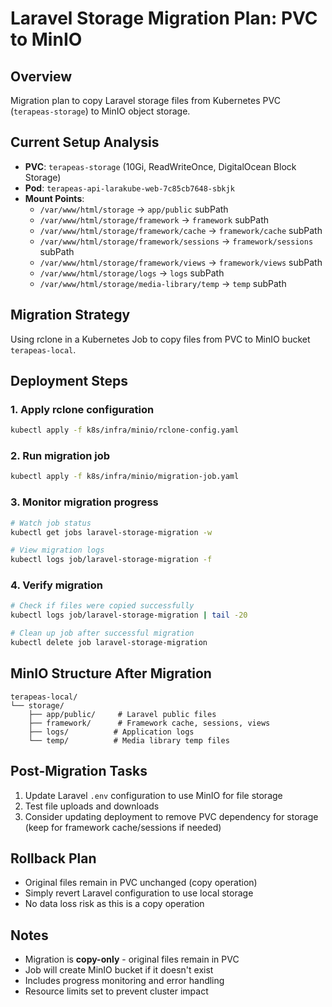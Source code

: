 # Laravel Storage Migration Plan: PVC to MinIO

## Overview
Migration plan to copy Laravel storage files from Kubernetes PVC (`terapeas-storage`) to MinIO object storage.

## Current Setup Analysis
- **PVC**: `terapeas-storage` (10Gi, ReadWriteOnce, DigitalOcean Block Storage)
- **Pod**: `terapeas-api-larakube-web-7c85cb7648-sbkjk`
- **Mount Points**:
  - `/var/www/html/storage` → `app/public` subPath
  - `/var/www/html/storage/framework` → `framework` subPath  
  - `/var/www/html/storage/framework/cache` → `framework/cache` subPath
  - `/var/www/html/storage/framework/sessions` → `framework/sessions` subPath
  - `/var/www/html/storage/framework/views` → `framework/views` subPath
  - `/var/www/html/storage/logs` → `logs` subPath
  - `/var/www/html/storage/media-library/temp` → `temp` subPath

## Migration Strategy
Using rclone in a Kubernetes Job to copy files from PVC to MinIO bucket `terapeas-local`.

## Deployment Steps

### 1. Apply rclone configuration
```bash
kubectl apply -f k8s/infra/minio/rclone-config.yaml
```

### 2. Run migration job
```bash
kubectl apply -f k8s/infra/minio/migration-job.yaml
```

### 3. Monitor migration progress
```bash
# Watch job status
kubectl get jobs laravel-storage-migration -w

# View migration logs
kubectl logs job/laravel-storage-migration -f
```

### 4. Verify migration
```bash
# Check if files were copied successfully
kubectl logs job/laravel-storage-migration | tail -20

# Clean up job after successful migration
kubectl delete job laravel-storage-migration
```

## MinIO Structure After Migration
```
terapeas-local/
└── storage/
    ├── app/public/     # Laravel public files
    ├── framework/      # Framework cache, sessions, views
    ├── logs/          # Application logs  
    └── temp/          # Media library temp files
```

## Post-Migration Tasks
1. Update Laravel `.env` configuration to use MinIO for file storage
2. Test file uploads and downloads
3. Consider updating deployment to remove PVC dependency for storage (keep for framework cache/sessions if needed)

## Rollback Plan
- Original files remain in PVC unchanged (copy operation)
- Simply revert Laravel configuration to use local storage
- No data loss risk as this is a copy operation

## Notes
- Migration is **copy-only** - original files remain in PVC
- Job will create MinIO bucket if it doesn't exist
- Includes progress monitoring and error handling
- Resource limits set to prevent cluster impact